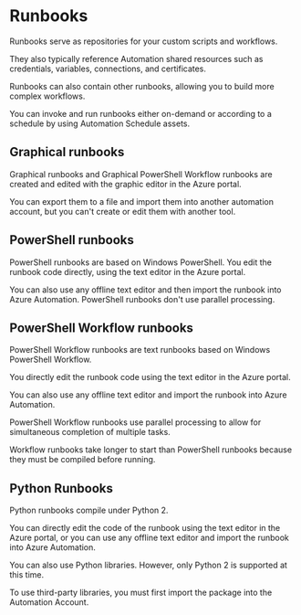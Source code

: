 # Runbooks

Runbooks serve as repositories for your custom scripts and workflows.

They also typically reference Automation shared resources such as credentials, variables, connections, and certificates.

Runbooks can also contain other runbooks, allowing you to build more complex workflows.

You can invoke and run runbooks either on-demand or according to a schedule by using Automation Schedule assets.

## Graphical runbooks

Graphical runbooks and Graphical PowerShell Workflow runbooks are created and edited with the graphic editor in the Azure portal.

You can export them to a file and import them into another automation account, but you can't create or edit them with another tool.

## PowerShell runbooks

PowerShell runbooks are based on Windows PowerShell. You edit the runbook code directly, using the text editor in the Azure portal.

You can also use any offline text editor and then import the runbook into Azure Automation. PowerShell runbooks don't use parallel processing.

## PowerShell Workflow runbooks

PowerShell Workflow runbooks are text runbooks based on Windows PowerShell Workflow.

You directly edit the runbook code using the text editor in the Azure portal.

You can also use any offline text editor and import the runbook into Azure Automation.

PowerShell Workflow runbooks use parallel processing to allow for simultaneous completion of multiple tasks.

Workflow runbooks take longer to start than PowerShell runbooks because they must be compiled before running.

## Python Runbooks

Python runbooks compile under Python 2.

You can directly edit the code of the runbook using the text editor in the Azure portal, or you can use any offline text editor and import the runbook into Azure Automation.

You can also use Python libraries. However, only Python 2 is supported at this time.

To use third-party libraries, you must first import the package into the Automation Account.